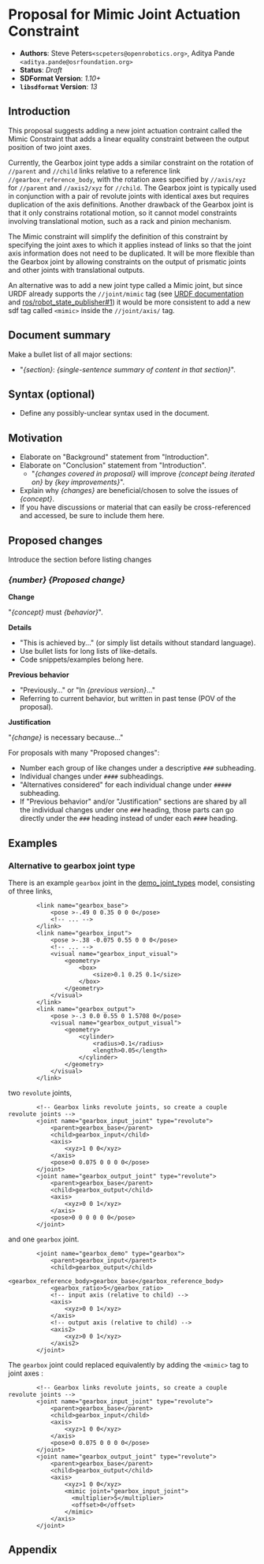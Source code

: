 # Proposal for Mimic Joint Actuation Constraint

* **Authors**:
Steve Peters`<scpeters@openrobotics.org>`,
Aditya Pande `<aditya.pande@osrfoundation.org>`
* **Status**: *Draft*
* **SDFormat Version**: *1.10+*
* **`libsdformat` Version**: *13*

## Introduction

This proposal suggests adding a new joint actuation contraint called the Mimic
Constraint that adds a linear equality constraint between the output position
of two joint axes.

Currently, the Gearbox joint type adds a similar constraint on the rotation
of `//parent` and `//child` links relative to a reference link
`//gearbox_reference_body`, with the rotation axes specified by
`//axis/xyz` for `//parent` and `//axis2/xyz` for `//child`.
The Gearbox joint is typically used in conjunction with a pair of
revolute joints with identical axes but requires duplication of the
axis definitions.
Another drawback of the Gearbox joint is that  it only constrains rotational
motion, so it cannot model constraints involving translational motion,
such as a rack and pinion mechanism.

The Mimic constraint will simplify the definition of this constraint by
specifying the joint axes to which it applies instead of links so
that the joint axis information does not need to be duplicated.
It will be more flexible than the Gearbox joint by
allowing constraints on the output of prismatic joints and other
joints with translational outputs.

An alternative was to add a new joint type called a Mimic joint,
but since URDF already supports the `//joint/mimic` tag (see
[URDF documentation](https://wiki.ros.org/urdf/XML/joint) and
[ros/robot\_state\_publisher#1](https://github.com/ros/robot_state_publisher/issues/1))
it would be more consistent to add a new sdf tag called ``<mimic>`` inside
the ``//joint/axis/`` tag.

## Document summary

Make a bullet list of all major sections:

* "*{section}*: *{single-sentence summary of content in that section}*".

## Syntax (optional)

* Define any possibly-unclear syntax used in the document.

## Motivation

* Elaborate on "Background" statement from "Introduction".
* Elaborate on "Conclusion" statement from "Introduction".
  * "*{changes covered in proposal}* will improve *{concept being iterated on}* by *{key improvements}*".
* Explain why *{changes}* are beneficial/chosen to solve the issues of *{concept}*.
* If you have discussions or material that can easily be cross-referenced and
  accessed, be sure to include them here.

## Proposed changes

Introduce the section before listing changes

### *{number}* *{Proposed change}*

**Change**

"*{concept}* must *{behavior}*".

**Details**

* "This is achieved by..." (or simply list details without standard language).
* Use bullet lists for long lists of like-details.
* Code snippets/examples belong here.

**Previous behavior**

* "Previously..." or "In *{previous version}*..."
* Referring to current behavior, but written in past tense (POV of the
proposal).

**Justification**

"*{change}* is necessary because..."

For proposals with many "Proposed changes":

* Number each group of like changes under a descriptive `###` subheading.
* Individual changes under `####` subheadings.
* "Alternatives considered" for each individual change under `#####` subheading.
* If "Previous behavior" and/or "Justification" sections are shared by all the
individual changes under one `###` heading, those parts can go directly under
the `###` heading instead of under each `####` heading.

## Examples

### Alternative to gearbox joint type

There is an example `gearbox` joint in the
[demo\_joint\_types](https://github.com/osrf/gazebo_models/blob/master/demo_joint_types/model.sdf#L156-L328)
model, consisting of three links,

~~~
        <link name="gearbox_base">
            <pose >-.49 0 0.35 0 0 0</pose>
            <!-- ... -->
        </link>
        <link name="gearbox_input">
            <pose >-.38 -0.075 0.55 0 0 0</pose>
            <!-- ... -->
            <visual name="gearbox_input_visual">
                <geometry>
                    <box>
                        <size>0.1 0.25 0.1</size>
                    </box>
                </geometry>
            </visual>
        </link>
        <link name="gearbox_output">
            <pose >-.3 0.0 0.55 0 1.5708 0</pose>
            <visual name="gearbox_output_visual">
                <geometry>
                    <cylinder>
                        <radius>0.1</radius>
                        <length>0.05</length>
                    </cylinder>
                </geometry>
            </visual>
        </link>
~~~

two `revolute` joints,

~~~
        <!-- Gearbox links revolute joints, so create a couple revolute joints -->
        <joint name="gearbox_input_joint" type="revolute">
            <parent>gearbox_base</parent>
            <child>gearbox_input</child>
            <axis>
                <xyz>1 0 0</xyz>
            </axis>
            <pose>0 0.075 0 0 0 0</pose>
        </joint>
        <joint name="gearbox_output_joint" type="revolute">
            <parent>gearbox_base</parent>
            <child>gearbox_output</child>
            <axis>
                <xyz>0 0 1</xyz>
            </axis>
            <pose>0 0 0 0 0 0</pose>
        </joint>
~~~

and one `gearbox` joint.

~~~
        <joint name="gearbox_demo" type="gearbox">
            <parent>gearbox_input</parent>
            <child>gearbox_output</child>
            <gearbox_reference_body>gearbox_base</gearbox_reference_body>
            <gearbox_ratio>5</gearbox_ratio>
            <!-- input axis (relative to child) -->
            <axis>
                <xyz>0 0 1</xyz>
            </axis>
            <!-- output axis (relative to child) -->
            <axis2>
                <xyz>0 0 1</xyz>
            </axis2>
        </joint>
~~~

The `gearbox` joint could replaced equivalently by adding the ``<mimic>``
tag to joint axes :

~~~
        <!-- Gearbox links revolute joints, so create a couple revolute joints -->
        <joint name="gearbox_input_joint" type="revolute">
            <parent>gearbox_base</parent>
            <child>gearbox_input</child>
            <axis>
                <xyz>1 0 0</xyz>
            </axis>
            <pose>0 0.075 0 0 0 0</pose>
        </joint>
        <joint name="gearbox_output_joint" type="revolute">
            <parent>gearbox_base</parent>
            <child>gearbox_output</child>
            <axis>
                <xyz>1 0 0</xyz>
                <mimic joint="gearbox_input_joint">
                  <multiplier>5</multiplier>
                  <offset>0</offset>
                </mimic>
            </axis>
        </joint>
~~~

## Appendix
